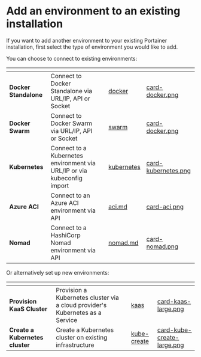 # Add an environment to an existing installation

If you want to add another environment to your existing Portainer installation, first select the type of environment you would like to add.&#x20;

You can choose to connect to existing environments:

<table data-view="cards"><thead><tr><th></th><th></th><th></th><th data-hidden data-card-target data-type="content-ref"></th><th data-hidden data-card-cover data-type="files"></th></tr></thead><tbody><tr><td><strong>Docker Standalone</strong></td><td>Connect to Docker Standalone via URL/IP, API or Socket</td><td></td><td><a href="../admin/environments/add/docker/">docker</a></td><td><a href="../.gitbook/assets/card-docker.png">card-docker.png</a></td></tr><tr><td><strong>Docker Swarm</strong></td><td>Connect to Docker Swarm via URL/IP, API or Socket</td><td></td><td><a href="../admin/environments/add/swarm/">swarm</a></td><td><a href="../.gitbook/assets/card-docker.png">card-docker.png</a></td></tr><tr><td><strong>Kubernetes</strong></td><td>Connect to a Kubernetes environment via URL/IP or via kubeconfig import</td><td></td><td><a href="../admin/environments/add/kubernetes/">kubernetes</a></td><td><a href="../.gitbook/assets/card-kubernetes.png">card-kubernetes.png</a></td></tr><tr><td><strong>Azure ACI</strong></td><td>Connect to an Azure ACI environment via API</td><td></td><td><a href="../admin/environments/add/aci.md">aci.md</a></td><td><a href="../.gitbook/assets/card-aci.png">card-aci.png</a></td></tr><tr><td><strong>Nomad</strong></td><td>Connect to a HashiCorp Nomad environment via API</td><td></td><td><a href="../admin/environments/add/nomad.md">nomad.md</a></td><td><a href="../.gitbook/assets/card-nomad.png">card-nomad.png</a></td></tr></tbody></table>

Or alternatively set up new environments:

<table data-card-size="large" data-view="cards"><thead><tr><th></th><th></th><th></th><th data-hidden data-card-target data-type="content-ref"></th><th data-hidden data-card-cover data-type="files"></th></tr></thead><tbody><tr><td><strong>Provision KaaS Cluster</strong></td><td>Provision a Kubernetes cluster via a cloud provider's Kubernetes as a Service</td><td></td><td><a href="../admin/environments/add/kaas/">kaas</a></td><td><a href="../.gitbook/assets/card-kaas-large.png">card-kaas-large.png</a></td></tr><tr><td><strong>Create a Kubernetes cluster</strong></td><td>Create a Kubernetes cluster on existing infrastructure</td><td></td><td><a href="../admin/environments/add/kube-create/">kube-create</a></td><td><a href="../.gitbook/assets/card-kube-create-large.png">card-kube-create-large.png</a></td></tr></tbody></table>
